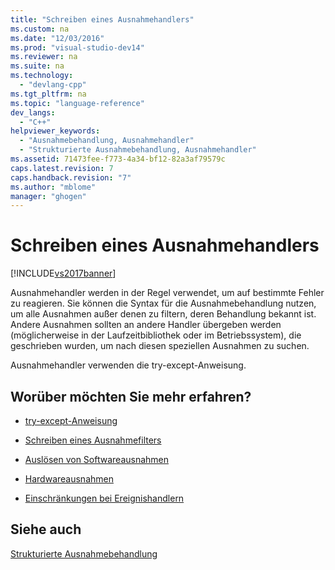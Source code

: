 ```yaml
---
title: "Schreiben eines Ausnahmehandlers"
ms.custom: na
ms.date: "12/03/2016"
ms.prod: "visual-studio-dev14"
ms.reviewer: na
ms.suite: na
ms.technology: 
  - "devlang-cpp"
ms.tgt_pltfrm: na
ms.topic: "language-reference"
dev_langs: 
  - "C++"
helpviewer_keywords: 
  - "Ausnahmebehandlung, Ausnahmehandler"
  - "Strukturierte Ausnahmebehandlung, Ausnahmehandler"
ms.assetid: 71473fee-f773-4a34-bf12-82a3af79579c
caps.latest.revision: 7
caps.handback.revision: "7"
ms.author: "mblome"
manager: "ghogen"
---
```

# Schreiben eines Ausnahmehandlers
[!INCLUDE[vs2017banner](../assembler/inline/includes/vs2017banner.md)]

Ausnahmehandler werden in der Regel verwendet, um auf bestimmte Fehler zu reagieren.  Sie können die Syntax für die Ausnahmebehandlung nutzen, um alle Ausnahmen außer denen zu filtern, deren Behandlung bekannt ist.  Andere Ausnahmen sollten an andere Handler übergeben werden \(möglicherweise in der Laufzeitbibliothek oder im Betriebssystem\), die geschrieben wurden, um nach diesen speziellen Ausnahmen zu suchen.  
  
 Ausnahmehandler verwenden die try\-except\-Anweisung.  
  
## Worüber möchten Sie mehr erfahren?  
  
-   [try\-except\-Anweisung](../cpp/try-except-statement.md)  
  
-   [Schreiben eines Ausnahmefilters](../cpp/writing-an-exception-filter.md)  
  
-   [Auslösen von Softwareausnahmen](../cpp/raising-software-exceptions.md)  
  
-   [Hardwareausnahmen](../cpp/hardware-exceptions.md)  
  
-   [Einschränkungen bei Ereignishandlern](../cpp/restrictions-on-exception-handlers.md)  
  
## Siehe auch  
 [Strukturierte Ausnahmebehandlung](../cpp/structured-exception-handling-c-cpp.md)